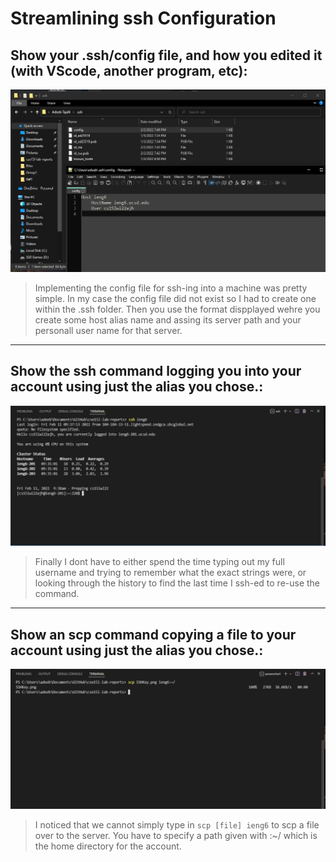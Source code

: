 # Streamlining ssh Configuration

## Show your .ssh/config file, and how you edited it (with VScode, another program, etc):

![Image](lab-report-3-week-6/showConfig.png)

>Implementing the config file for ssh-ing into a machine was pretty simple. In my case the config file did not exist so I had to create one within the .ssh folder. Then you use the format dispplayed wehre you create some host alias name and assing its server path and your personall user name for that server.

---

## Show the ssh command logging you into your account using just the alias you chose.:

![Image](lab-report-3-week-6/sshieng6.png)

>Finally I dont have to either spend the time typing out my full username and trying to remember what the exact strings were, or looking through the history to find the last time I ssh-ed to re-use the command.

---

## Show an scp command copying a file to your account using just the alias you chose.:

![Image](lab-report-3-week-6/scpieng6.png)

>I noticed that we cannot simply type in ```scp [file] ieng6``` to scp a file over to the server. You have to specify a path given with :~/ which is the home directory for the account. 
